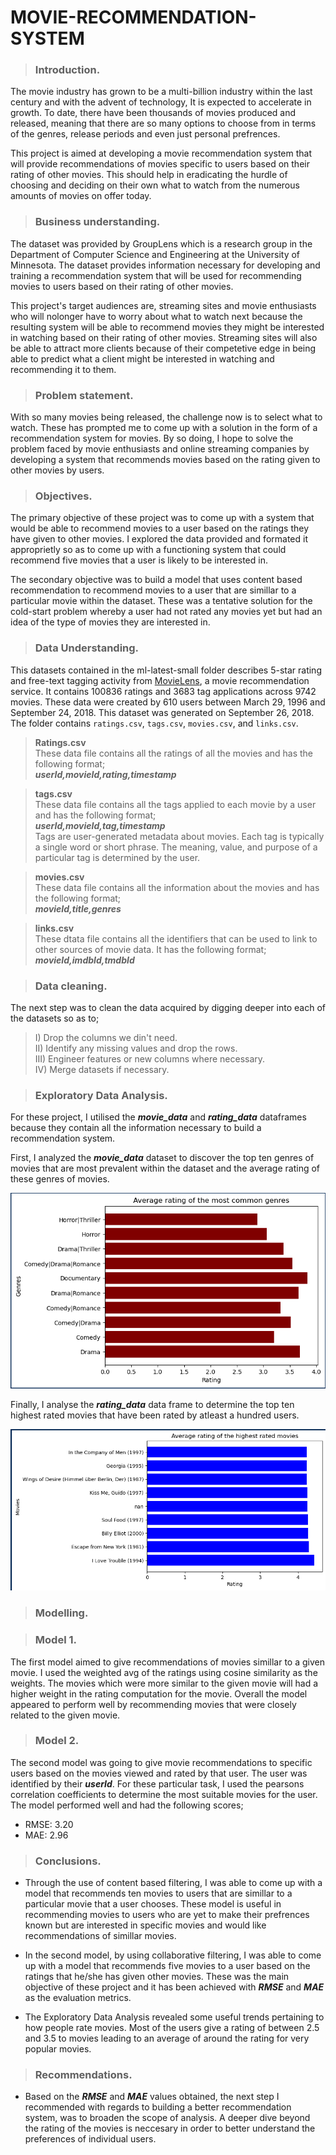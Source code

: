 # MOVIE-RECOMMENDATION-SYSTEM

> ### __Introduction.__
The movie industry has grown to be a multi-billion industry within the last century and with the advent of technology, It is expected to accelerate in growth. To date, there have been thousands of movies produced and released, meaning that there are so many options to choose from in terms of the genres, release periods and even just personal prefrences.

 This project is aimed at developing a movie recommendation system that will provide recommendations of movies specific to users based on their rating of other movies. This should help in eradicating the hurdle of choosing and deciding on their own what to watch from the numerous amounts of movies on offer today.

 > ### __Business understanding__.
The dataset was provided by GroupLens which is a research group in the Department of Computer Science and Engineering at the University of Minnesota. The dataset provides information necessary for developing and training a recommendation system that will be used for recommending movies to users based on their rating of other movies.

This project's target audiences are, streaming sites and movie enthusiasts who will nolonger have to worry about what to watch next because the resulting system will be able to recommend movies they might be interested in watching based on their rating of other movies. Streaming sites will also be able to attract more clients because of their competetive edge in being able to predict what a client might be interested in watching and recommending it to them.

> ### __Problem statement.__
With so many movies being released, the challenge now is to select what to watch. These has prompted me to come up with a solution in the form of a recommendation system for movies. By so doing, I hope to solve the problem faced by movie enthusiasts and online streaming companies by developing a system that recommends movies based on the rating given to other movies by users.   

> ### __Objectives.__
The primary objective of these project was to come up with a system that would be able to recommend movies to a user based on the ratings they have given to other movies. I explored the data provided and formated it approprietly so as to come up with a functioning system that could recommend five movies that a user is likely to be interested in.

The secondary objective was to build a model that uses content based recommendation to recommend movies to a user that are simillar to a particular movie within the dataset. These was a tentative solution for the cold-start problem whereby a user had not rated any movies yet but had an idea of the type of movies they are interested in. 

> ### __Data Understanding.__
This datasets contained in the ml-latest-small folder describes 5-star rating and free-text tagging activity from [MovieLens](http://movielens.org), a movie recommendation service. It contains 100836 ratings and 3683 tag applications across 9742 movies. These data were created by 610 users between March 29, 1996 and September 24, 2018. This dataset was generated on September 26, 2018. The folder contains `ratings.csv`, `tags.csv`, `movies.csv`, and `links.csv`.

> __Ratings.csv__<br>
These data file contains all the ratings of all the movies and has the following format;<br>
___userId,movieId,rating,timestamp___<br>

> __tags.csv__<br>
These data file contains all the tags applied to each movie by a user and has the following format;<br> 
___userId,movieId,tag,timestamp___<br> 
Tags are user-generated metadata about movies. Each tag is typically a single word or short phrase. The meaning, value, and purpose of a particular tag is determined by the user.<br>

> __movies.csv__<br>
These data file contains all the information about the movies and has the following format;<br> 
___movieId,title,genres___<br>

> __links.csv__<br>
These dtata file contains all the identifiers that can be used to link to other sources of movie data. It has the following format;<br> 
___movieId,imdbId,tmdbId___

> ### __Data cleaning.__

The next step was to clean the data acquired by digging deeper into each of the datasets so as to;

> I) Drop the columns we din't need.<br>
> II) Identify any missing values and drop the rows.<br>
> III) Engineer features or new columns where necessary.<br>
> IV) Merge datasets if necessary.

> ### __Exploratory Data Analysis.__
For these project, I utilised the ___movie_data___ and ___rating_data___ dataframes because they contain all the information necessary to build a recommendation system.

First, I analyzed the ___movie_data___ dataset to discover the top ten genres of movies that are most prevalent within the dataset and the average rating of these genres of movies.

![Alt text](<Images/image.png>)

Finally, I analyse the ___rating_data___ data frame to determine the top ten highest rated movies that have been rated by atleast a hundred users.

![Alt text](<Images/image-1.png>)

> ### __Modelling.__

> ### __Model 1.__
The first model aimed to give recommendations of movies simillar to a given movie. I used the weighted avg of the ratings using cosine similarity as the weights. The movies which were more similar to the given movie will had a higher weight in the rating computation for the movie.
Overall the model appeared to perform well by recommending movies that were closely related to the given movie.

> ### __Model 2.__
The second model was going to give movie recommendations to specific users based on the movies viewed and rated by that user. The user was identified by their ___userId___. For these particular task, I used the pearsons correlation coefficients to determine the most suitable movies for the user. The model performed well and had the following scores;

* RMSE: 3.20
* MAE: 2.96

> ### __Conclusions.__
* Through the use of content based filtering, I was able to come up with a model that recommends ten movies to users that are simillar to a particular movie that a user chooses. These model is useful in recommending movies to users who are yet to make their prefrences known but are interested in specific movies and would like recommendations of simillar movies.

* In the second model, by using collaborative filtering, I was able to come up with a model that recommends five movies to a user based on the ratings that he/she has given other movies. These was the main objective of these project and it has been achieved with ___RMSE___ and ___MAE___ as the  evaluation metrics.

* The Exploratory Data Analysis revealed some useful trends pertaining to how people rate movies. Most of the users give a rating of between 2.5 and 3.5 to movies leading to an average of around the rating for very popular movies.

> ### __Recommendations.__
* Based on the ___RMSE___ and ___MAE___ values obtained, the next step I recommended with regards to building a better recommendation system, was to broaden the scope of analysis. A deeper dive beyond the rating of the movies is neccesary in order to better understand the preferences of individual users. 